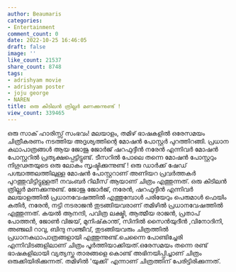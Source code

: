 ```yaml
---
author: Beaumaris
categories:
- Entertainment
comment_count: 0
date: 2022-10-25 16:46:05
draft: false
image: ''
like_count: 21537
share_count: 8748
tags:
- adrishyam movie
- adrishyam poster
- joju george
- NAREN
title: ഒരു കിടിലൻ ത്രില്ലർ മണക്കുന്നുണ്ട് !
view_count: 339465
---
```


ഒരു സാക് ഹാരിസ്സ് സംഭവം! മലയാളം, തമിഴ് ഭാഷകളില്‍ ഒരേസമയം ചിത്രീകരണം നടത്തിയ അദൃശ്യത്തിന്റെ മോഷൻ പോസ്റ്റർ പുറത്തിറങ്ങി. പ്രധാന കഥാപാത്രങ്ങൾ ആയ ജോജു ജോർജ് ഷറഫുദ്ദീൻ നരേൻ എന്നിവർ മോഷൻ പോസ്റ്ററിൽ പ്രത്യക്ഷപ്പെട്ടിട്ടുണ്ട്. ടീസറിൽ പോലെ തന്നെ മോഷൻ പോസ്റ്ററും നിഗൂഢതയുടെ ഒരു ലോകം സൃഷ്ടിക്കുന്നുണ്ട് ! ഒരു ഡാർക്ക് ഷേഡ് പശ്ചാത്തലത്തിലുള്ള മോഷൻ പോസ്റ്ററാണ് അണിയറ പ്രവർത്തകർ പുറത്തുവിട്ടിട്ടുള്ളത്! നവംബർ റിലീസ് ആയാണ് ചിത്രം എത്തുന്നത്. ഒരു കിടിലൻ ത്രില്ലർ മണക്കുന്നുണ്ട്. ജോജു ജോര്‍ജ്, നരേന്‍, ഷറഫുദ്ദീന്‍ എന്നിവര്‍ മലയാളത്തില്‍ പ്രധാനവേഷത്തില്‍ എത്തുമ്പോള്‍ പരിയേറും പെരുമാള്‍ ഫെയിം കതിര്‍, നരേന്‍, നട്ടി നടരാജന്‍ തുടങ്ങിയവരാണ് തമിഴില്‍ പ്രധാനവേഷത്തില്‍ എത്തുന്നത്. കയല്‍ ആനന്ദി, പവിത്ര ലക്ഷ്മി, ആത്മീയ രാജന്‍, പ്രതാപ് പോത്തന്‍, ജോണ്‍ വിജയ്, മുനിഷ്‌കാന്ത്, സിനില്‍ സൈന്‍യുദീന്‍ ,വിനോദിനി, അഞ്ജലി റാവു, ബിന്ദു സഞ്ജീവ്, തുടങ്ങിയവരും ചിത്രത്തില്‍ പ്രധാനകഥാപാത്രങ്ങളായി എത്തുന്നുണ്ട്.ചെന്നൈ പോണ്ടിച്ചേരി എന്നിവിടങ്ങളിലാണ് ചിത്രം പൂര്‍ത്തിയാക്കിയത്.ഒരേസമയം തന്നെ രണ്ട് ഭാഷകളിലായി വ്യത്യസ്ത താരങ്ങളെ കൊണ്ട് അഭിനയിപ്പിച്ചാണ് ചിത്രം ഒരുക്കിയിരിക്കുന്നത്. തമിഴില്‍ 'യുക്കി' എന്നാണ് ചിത്രത്തിന് പേരിട്ടിരിക്കുന്നത്. &nbsp;
